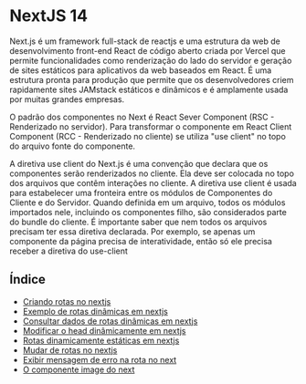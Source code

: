 # NextJS 14

Next.js é um framework full-stack de reactjs e uma estrutura da web de desenvolvimento front-end React de código aberto criada por Vercel
que permite funcionalidades como renderização do lado do servidor e geração de sites estáticos para aplicativos da web baseados em React.
É uma estrutura pronta para produção que permite que os desenvolvedores criem
rapidamente sites JAMstack estáticos e dinâmicos e é amplamente usada por muitas grandes empresas.

O padrão dos componentes no Next é React Sever Component (RSC - Renderizado no servidor). Para transformar o componente em React Client Component
(RCC - Renderizado no cliente) se utiliza
"use client" no topo do arquivo fonte do componente.

A diretiva use client do Next.js é uma convenção que declara que os componentes serão renderizados no cliente. Ela deve ser colocada no topo dos arquivos que contêm interações no cliente. 
A diretiva use client é usada para estabelecer uma fronteira entre os módulos de Componentes do Cliente e do Servidor. Quando definida em um arquivo,
todos os módulos importados nele, incluindo os componentes filho, são considerados parte do bundle do cliente. 
É importante saber que nem todos os arquivos precisam ter essa diretiva declarada. Por exemplo, se apenas um componente
da página precisa de interatividade, então só ele precisa receber a diretiva do use-client

## Índice

- [Criando rotas no nextjs](https://github.com/Dirack/Estudos/tree/master/react/nextjs14/criando_rotas#criando-rotas-no-nextjs)
- [Exemplo de rotas dinâmicas em nextjs](https://github.com/Dirack/Estudos/tree/master/react/nextjs14/rotas_dinamicas#exemplo-de-rotas-din%C3%A2micas-em-nextjs14)
- [Consultar dados de rotas dinâmicas em nextjs](https://github.com/Dirack/Estudos/tree/master/react/nextjs14/consultando_rotas_dinamicas#consultar-dados-de-rotas-din%C3%A2micas-em-nextjs)
- [Modificar o head dinâmicamente em nextjs](https://github.com/Dirack/Estudos/tree/master/react/nextjs14/generateMetadata#modificar-o-head-din%C3%A2micamente-em-nextjs)
- [Rotas dinamicamente estáticas em nextjs](https://github.com/Dirack/Estudos/tree/master/react/nextjs14/dinamicamente_statics#rotas-dinamicamente-est%C3%A1ticas-em-nextjs)
- [Mudar de rotas no nextjs](https://github.com/Dirack/Estudos/tree/master/react/nextjs14/mudar_rota#mudar-de-rotas-no-nextjs)
- [Exibir mensagem de erro na rota no next](https://github.com/Dirack/Estudos/tree/master/react/nextjs14/erro_na_rota#exibir-mensagem-de-erro-na-rota-no-next)
- [O componente image do next](https://github.com/Dirack/Estudos/tree/master/react/nextjs14/componente_image#o-componente-image-do-next)
